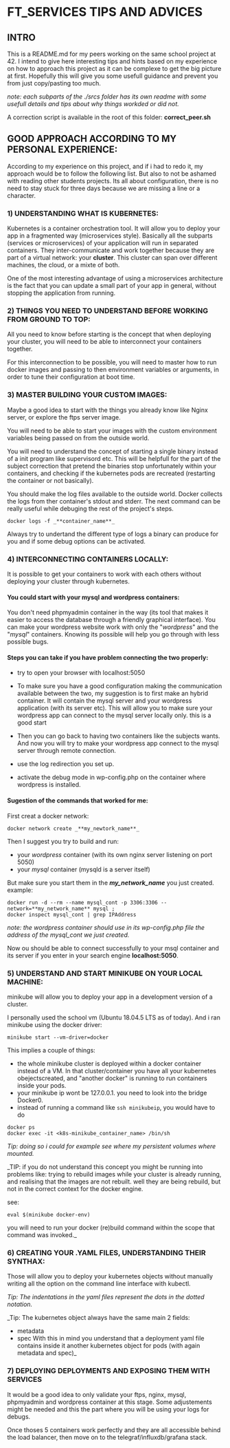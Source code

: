 # FT_SERVICES TIPS AND ADVICES

## INTRO
This is a README.md for my peers working on the same school project at 42.
I intend to give here interesting tips and hints based on my experience on how
to approach this project as it can be complexe to get the big picture at first.
Hopefully this will give you some usefull guidance and prevent you from just
copy/pasting too much.

_note: each subparts of the ./srcs folder has its own readme with some usefull
details and tips about why things workded or did not._

A correction script is available in the root of this folder:
**correct\_peer.sh**

## GOOD APPROACH ACCORDING TO MY PERSONAL EXPERIENCE:

According to my experience on this project, and if i had to redo it, my
approach would be to follow the following list. But also to not be ashamed with
reading other students projects. Its all about configuration, there is no need
to stay stuck for three days because we are missing a line or a character.

### 1) UNDERSTANDING WHAT IS KUBERNETES:

Kubernetes is a container orchestration tool.
It will allow you to deploy your app in a fragmented way (microservices style).
Basically all the subparts (services or microservices) of your
application will run in separated containers. They inter-communicate and work
together because they are part of a virtual network: your **cluster**.
This cluster can span over different machines, the cloud, or a mixte of both.

One of the most interesting advantage of using a microservices architecture is
the fact that you can update a small part of your app in general, without
stopping the application from running.

### 2) THINGS YOU NEED TO UNDERSTAND BEFORE WORKING FROM GROUND TO TOP:

All you need to know before starting is the concept that when deploying your
cluster, you will need to be able to interconnect your containers together.

For this interconnection to be possible, you will need to master how to run
docker images and passing to then environment variables or arguments, in order
to tune their configuration at boot time.

### 3) MASTER BUILDING YOUR CUSTOM IMAGES:

Maybe a good idea to start with the things you already know like Nginx server,
or explore the ftps server image.

You will need to be able to start your images with the custom environment
variables being passed on from the outside world.

You will need to understand the concept of starting a single binary instead of
a init program like supervisord etc. This will be helpfull for the part of the
subject correction that pretend the binaries stop unfortunately within your
containers, and checking if the kubernetes pods are recreated (restarting the
container or not basically).

You should make the log files available to the outside world. Docker collects
the logs from ther container's stdout and stderr. The next command can be
really useful while debuging the rest of the project's steps.

```
docker logs -f _**container_name**_
```

Always try to undertand the different type of logs a binary can produce for you
and if some debug options can be activated.

### 4) INTERCONNECTING CONTAINERS LOCALLY:

It is possible to get your containers to work with each others without 
deploying your cluster through kubernetes.

#### You could start with your mysql and wordpress containers:

You don't need phpmyadmin container in the way (its tool that makes it easier
to access the database through a friendly graphical interface). You can make
your wordpress website work with only the "_wordpress_" and the "_mysql_"
containers. Knowing its possible will help you go through with less possible
bugs.

#### Steps you can take if you have problem connecting the two properly:

- try to open your browser with localhost:5050

- To make sure you have a good configuration making the communication available
between the two, my suggestion is to first make an hybrid container. It will
contain the mysql server and your wordpress application (with its server etc).
This will allow you to make sure your wordpress app can connect to the mysql
server locally only. this is a good start

- Then you can go back to having two containers like the subjects wants. And
now you will try to make your wordpress app connect to the mysql server through
remote connection.

- use the log redirection you set up.

- activate the debug mode in wp-config.php on the container where wordpress is
installed.

#### Sugestion of the commands that worked for me:

First creat a docker network:
```
docker network create _**my_newtork_name**_
```
Then I suggest you try to build and run:

- your _wordpress_ container (with its own nginx server listening on port 5050)
- your _mysql_ container (mysqld is a server itself)

But make sure you start them in the _**my_network_name**_ you just created.
example:
```
docker run -d --rm --name mysql_cont -p 3306:3306 --network=**my_network_name** mysql ;
docker inspect mysql_cont | grep IPAddress
``` 
_note: the wordpress container should use in its wp-config.php file the address
of the mysql\_cont we just created._

Now ou should be able to connect successfully to your msql container and its
server if you enter in your search engine **localhost:5050**.

### 5) UNDERSTAND AND START MINIKUBE ON YOUR LOCAL MACHINE:

minikube will allow you to deploy your app in a development version of a
cluster.

I personally used the school vm (Ubuntu 18.04.5 LTS as of today).
And i ran minikube using the docker driver:

```
minikube start --vm-driver=docker
```
This implies a couple of things:
- the whole minikube cluster is deployed within a docker container instead of
a VM. In that cluster/container you have all your kubernetes obejectscreated,
and "another docker" is running to run containers inside your pods.
- your minikube ip wont be 127.0.0.1. you need to look into the bridge Docker0.
- instead of running a command like `ssh minikubeip`, you would have to do
```
docker ps
docker exec -it <k8s-minikube_container_name> /bin/sh
```

_Tip: doing so i could for example see where my persistent volumes where
mounted._

_TIP: if you do not understand this concept you might be running into problems
like: trying to rebuild images while your cluster is already running, and
realising that the images are not rebuilt. well they are being rebuild, but not
in the correct context for the docker engine.

see:
```
eval $(minikube docker-env)
```
you will need to run your docker (re)build command within the scope that
command was invoked._


### 6) CREATING YOUR .YAML FILES, UNDERSTANDING THEIR SYNTHAX:

Those will allow you to deploy your kubernetes objects without manually writing
all the option on the command line interface with kubectl.

_Tip: The indentations in the yaml files represent the dots in the dotted
notation._

_Tip: The kubernetes object always have the same main 2 fields:
- metadata
- spec 
With this in mind you understand that a deployment yaml file contains
inside it another kubernetes object for pods (with again metadata and spec)_

### 7) DEPLOYING DEPLOYMENTS AND EXPOSING THEM WITH SERVICES

It would be a good idea to only validate your ftps, nginx, mysql, phpmyadmin
and wordpress container at this stage. Some adjustements might be needed and
this the part where you will be using your logs for debugs.

Once thoses 5 containers work perfectly and they are all accessible
behind the load balancer, then move on to the telegraf/influxdb/grafana stack.
